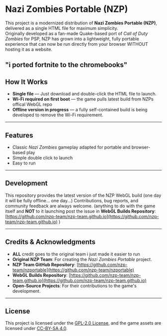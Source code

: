 # Nazi Zombies Portable (NZP)

This project is a modernized distribution of **Nazi Zombies Portable (NZP)**, delivered as a single HTML file for maximum simplicity.  
Originally developed as a fan-made Quake-based port of *Call of Duty Zombies* for PSP, NZP has grown into a lightweight, fully portable experience that can now be run directly from your browser WITHOUT hosting it as a website.

"i ported fortnite to the chromebooks"
---

## How It Works
- **Single file** — Just download and double-click the HTML file to launch.  
- **Wi-Fi required on first boot** — the game pulls latest build from NZPs offical WebGL repo
- **Offline version in progress** — a fully self-contained build is being developed to remove the Wi-Fi requirement.  

---

## Features
- Classic *Nazi Zombies* gameplay adapted for portable and browser-based play  
- Simple double click to launch
- Easy to run

---

## Development
This repository provides the latest version of the NZP WebGL build (one day it will be fully offline... one day...) 
Contributions, bug reports, and community feedback are always welcome. (anything to do with the game itself and **NOT** to it launching post the issue in **WebGL Builds Repository**: [https://github.com/nzp-team/nzp-team.github.io](https://github.com/nzp-team/nzp-team.github.io) )

---

## Credits & Acknowledgments
- **ALL** credit goes to the original team i just made it easier to run
- **Original NZP Team**: For creating the *Nazi Zombies Portable* project.  
- **NZP Team GitHub Repository**: [https://github.com/nzp-team/nzportable](https://github.com/nzp-team/nzportable)  
- **WebGL Builds Repository**: [https://github.com/nzp-team/nzp-team.github.io](https://github.com/nzp-team/nzp-team.github.io)  
- **Open-Source Projects**: For their contributions to the game's development.  

---

## License
This project is licensed under the [GPL-2.0 License]([https://opensource.org/licenses/GPL-2.0](https://www.amazon.com/404)), and the game assets are licensed under [CC-BY-SA 4.0]([https://creativecommons.org/licenses/by-sa/4.0/](https://www.amazon.com/404)).
